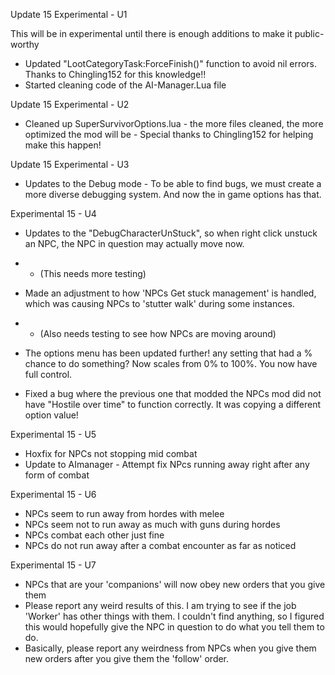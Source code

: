 


Update 15 Experimental - U1

This will be in experimental until there is enough additions to make it public-worthy

* Updated "LootCategoryTask:ForceFinish()" function to avoid nil errors. Thanks to Chingling152 for this knowledge!!
* Started cleaning code of the AI-Manager.Lua file


Update 15 Experimental - U2
* Cleaned up SuperSurvivorOptions.lua - the more files cleaned, the more optimized the mod will be - Special thanks to Chingling152 for helping make this happen!


Update 15 Experimental - U3
* Updates to the Debug mode - To be able to find bugs, we must create a more diverse debugging system. And now the in game options has that. 


Experimental 15 - U4

* Updates to the "DebugCharacterUnStuck", so when right click unstuck an NPC, the NPC in question may actually move now. 
* * (This needs more testing)

* Made an adjustment to how 'NPCs Get stuck management' is handled, which was causing NPCs to 'stutter walk' during some instances. 
* * (Also needs testing to see how NPCs are moving around)

* The options menu has been updated further! any setting that had a % chance to do something? Now scales from 0% to 100%. You now have full control.
* Fixed a bug where the previous one that modded the NPCs mod did not have "Hostile over time" to function correctly. It was copying a different option value! 


Experimental 15 - U5
* Hoxfix for NPCs not stopping mid combat
* Update to AImanager - Attempt fix NPcs running away right after any form of combat 


Experimental 15 - U6
* NPCs seem to run away from hordes with melee
* NPCs seem not to run away as much with guns during hordes
* NPCs combat each other just fine
* NPCs do not run away after a combat encounter  as far as noticed

Experimental 15 - U7
* NPCs that are your 'companions' will now obey new orders that you give them
* Please report any weird results of this. I am trying to see if the job 'Worker' has other things with them. I couldn't find anything, so I figured this would hopefully give the NPC in question to do what you tell them to do. 
* Basically, please report any weirdness from NPCs when you give them new orders after you give them the 'follow' order. 

